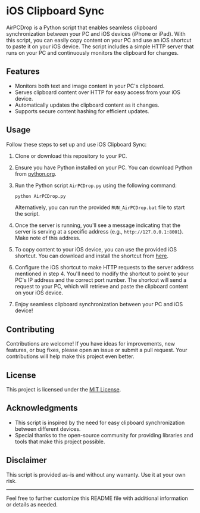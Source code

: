 # iOS Clipboard Sync

AirPCDrop is a Python script that enables seamless clipboard synchronization between your PC and iOS devices (iPhone or iPad). With this script, you can easily copy content on your PC and use an iOS shortcut to paste it on your iOS device. The script includes a simple HTTP server that runs on your PC and continuously monitors the clipboard for changes.

## Features

- Monitors both text and image content in your PC's clipboard.
- Serves clipboard content over HTTP for easy access from your iOS device.
- Automatically updates the clipboard content as it changes.
- Supports secure content hashing for efficient updates.

## Usage

Follow these steps to set up and use iOS Clipboard Sync:

1. Clone or download this repository to your PC.

2. Ensure you have Python installed on your PC. You can download Python from [python.org](https://www.python.org/downloads/).

3. Run the Python script `AirPCDrop.py` using the following command:

   ```bash
   python AirPCDrop.py
   ```

   Alternatively, you can run the provided `RUN_AirPCDrop.bat` file to start the script.

4. Once the server is running, you'll see a message indicating that the server is serving at a specific address (e.g., `http://127.0.0.1:8001`). Make note of this address.

5. To copy content to your iOS device, you can use the provided iOS shortcut. You can download and install the shortcut from [here](https://www.icloud.com/shortcuts/c00590f8fc4f4d5c8f24056028efd212).

6. Configure the iOS shortcut to make HTTP requests to the server address mentioned in step 4. You'll need to modify the shortcut to point to your PC's IP address and the correct port number. The shortcut will send a request to your PC, which will retrieve and paste the clipboard content on your iOS device.

7. Enjoy seamless clipboard synchronization between your PC and iOS device!

## Contributing

Contributions are welcome! If you have ideas for improvements, new features, or bug fixes, please open an issue or submit a pull request. Your contributions will help make this project even better.

## License

This project is licensed under the [MIT License](LICENSE).

## Acknowledgments

- This script is inspired by the need for easy clipboard synchronization between different devices.
- Special thanks to the open-source community for providing libraries and tools that make this project possible.

## Disclaimer

This script is provided as-is and without any warranty. Use it at your own risk.

---

Feel free to further customize this README file with additional information or details as needed.
